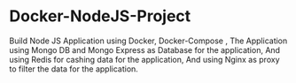 # Docker-NodeJS-Project
Build Node JS Application using Docker, Docker-Compose ,
The Application using Mongo DB and Mongo Express as Database for the application,
And using Redis for cashing data for the application,
And using Nginx as proxy to filter the data for the application.
